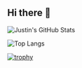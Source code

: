 ## Hi there 👋

<!--
**Justin8584/Justin8584** is a ✨ _special_ ✨ repository because its `README.md` (this file) appears on your GitHub profile.

Here are some ideas to get you started:

- 🔭 I’m currently working on ...
- 🌱 I’m currently learning ...
- 👯 I’m looking to collaborate on ...
- 🤔 I’m looking for help with ...
- 💬 Ask me about ...
- 📫 How to reach me: ...
- 😄 Pronouns: ...
- ⚡ Fun fact: ...
-->

<!-- GitHub Stats -->
![Justin's GitHub Stats](https://github-readme-stats.vercel.app/api?username=Justin8584&show_icons=true&theme=tokyonight)

![Top Langs](https://github-readme-stats.vercel.app/api/top-langs/?username=Justin8584&layout=compact)

[![trophy](https://github-profile-trophy.vercel.app/?username=Justin8584)](https://github.com/ryo-ma/github-profile-trophy)


